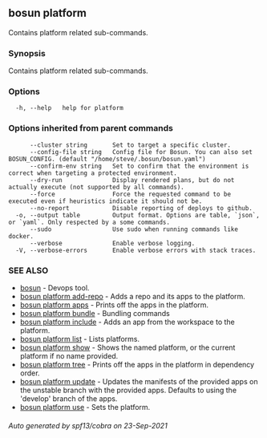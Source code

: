 ## bosun platform

Contains platform related sub-commands.

### Synopsis

Contains platform related sub-commands.

### Options

```
  -h, --help   help for platform
```

### Options inherited from parent commands

```
      --cluster string       Set to target a specific cluster.
      --config-file string   Config file for Bosun. You can also set BOSUN_CONFIG. (default "/home/steve/.bosun/bosun.yaml")
      --confirm-env string   Set to confirm that the environment is correct when targeting a protected environment.
      --dry-run              Display rendered plans, but do not actually execute (not supported by all commands).
      --force                Force the requested command to be executed even if heuristics indicate it should not be.
      --no-report            Disable reporting of deploys to github.
  -o, --output table         Output format. Options are table, `json`, or `yaml`. Only respected by a some commands.
      --sudo                 Use sudo when running commands like docker.
      --verbose              Enable verbose logging.
  -V, --verbose-errors       Enable verbose errors with stack traces.
```

### SEE ALSO

* [bosun](bosun.md)	 - Devops tool.
* [bosun platform add-repo](bosun_platform_add-repo.md)	 - Adds a repo and its apps to the platform.
* [bosun platform apps](bosun_platform_apps.md)	 - Prints off the apps in the platform.
* [bosun platform bundle](bosun_platform_bundle.md)	 - Bundling commands
* [bosun platform include](bosun_platform_include.md)	 - Adds an app from the workspace to the platform.
* [bosun platform list](bosun_platform_list.md)	 - Lists platforms.
* [bosun platform show](bosun_platform_show.md)	 - Shows the named platform, or the current platform if no name provided.
* [bosun platform tree](bosun_platform_tree.md)	 - Prints off the apps in the platform in dependency order.
* [bosun platform update](bosun_platform_update.md)	 - Updates the manifests of the provided apps on the unstable branch with the provided apps. Defaults to using the 'develop' branch of the apps.
* [bosun platform use](bosun_platform_use.md)	 - Sets the platform.

###### Auto generated by spf13/cobra on 23-Sep-2021
